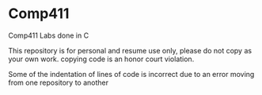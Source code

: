 # Comp411
Comp411 Labs done in C

This repository is for personal  and resume use only, please do not copy as your own work.
copying code is an honor court violation.

Some of the indentation of lines of code is incorrect due to an error moving from one repository to another
